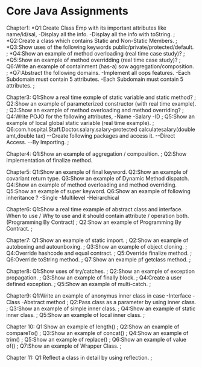 # Core Java Assignments
Chapter1: *Q1:Create Class Emp with its important attributes like name/id/sal, -Display all the info. -Display all the info with toString. ; 
          *Q2:Create a class which contains Static and Non-Static Members. ; 
          *Q3:Show uses of the following keywords public/private/protected/default. ; 
          *Q4:Show an example of method overloading (real time case study)? ; 
          *Q5:Show an example of method overridding (real time case study)? ; Q6:Write an example of containment (has-a) sow aggregation/composition. ; 
          *Q7:Abstract the following domains. -Implement all oops features. -Each Subdomain must contain 5 attributes. -Each Subdomain must contain 5 attributes. ;

Chapter3: Q1:Show a real time exmple of static variable and static method? ; 
          Q2:Show an example of parameterized constructor (with real time example). ; 
          Q3:Show an example of method overloading and method overriding? ; 
          Q4:Write POJO for the following attributes, -Name -Salary -ID ; 
          Q5:Show an example of local global static variable (real time example). ; 
          Q6:com.hospital.Staff.Doctor.salary.salary-protected calculatesalary(double amt,double tax) --Create following packages and access it. --Direct Access. --By Importing. ;

Chapter4: Q1:Show an example of aggregation / composition. ; 
          Q2:Show implementation of finalize method.

Chapter5: Q1:Show an example of final keyword. 
          Q2:Show an example of covariant return type.
          Q3:Show an example of Dynamic Method dispatch.
          Q4:Show an example of method overloading and method overriding.
          Q5:Show an example of super keyword. 
          Q6:Show an example of following inheritance ? -Single -Multilevel -Heirarchical

Chapter6: Q1:Show a real time example of abstract class and interface. When to use / Why to use and it should contain attribute / operation both. (Programming By Contract) ; 
          Q2:Show an example of Programming By Contract. ;

Chapter7: Q1:Show an example of static import. ; 
          Q2:Show an example of autoboxing and autounboxing. ; 
          Q3:Show an example of object cloning. ; 
          Q4:Override hashcode and equal contract. ; 
          Q5:Override finalize method. ; 
          Q6:Override toString method. ; 
          Q7:Show an example pf getclass method. ;

Chapter8: Q1:Show uses of try/catches. ; 
          Q2:Show an example of exception propagation. ; 
          Q3:Show an example of finally block. ; 
          Q4:Create a user defined exception. ;
          Q5:Show an example of multi-catch. ;

Chapter9: Q1:Write an example of anonymus inner class in case -Interface -Class -Abstract method ; 
          Q2:Pass class as a parameter by using inner class. ; 
          Q3:Show an example of simple inner class. ; 
          Q4:Show an example of static inner class. ;
          Q5:Show an example of local inner class. ;

Chapter 10: Q1:Show an example of length() ; 
            Q2:Show an example of compareTo() ; 
            Q3:Show an example of concat() ; 
            Q4:Show an example of trim() ; 
            Q5:Show an example of replace() ; 
            Q6:Show an example of value of() ; 
            Q7:Show an example of Wrapper Class. ;

Chapter 11: Q1:Reflect a class in detail by using reflection. ;

